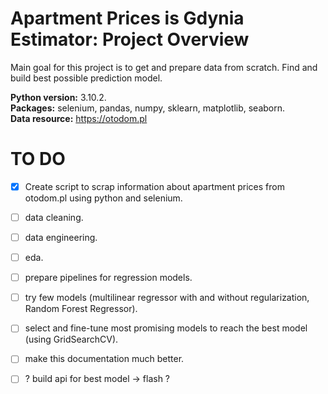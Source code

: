 # Apartment Prices is Gdynia Estimator: Project Overview

Main goal for this project is to get and prepare data from scratch. Find and build best possible prediction model. 


**Python version:** 3.10.2.  
**Packages:** selenium, pandas, numpy, sklearn, matplotlib, seaborn.  
**Data resource:** https://otodom.pl



# TO DO
- [x] Create script to scrap information about apartment prices from otodom.pl using python and selenium.  
- [ ] data cleaning.   
- [ ] data engineering.  
- [ ] eda.  
- [ ] prepare pipelines for regression models.  
- [ ] try few models (multilinear regressor with and without regularization, Random Forest Regressor).   
- [ ] select and fine-tune most promising models to reach the best model (using GridSearchCV).   
- [ ] make this documentation much better.   
  
- [ ] ? build api for best model -> flash ?    
